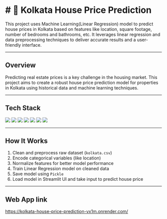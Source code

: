# # 🏡 Kolkata House Price Prediction

This project uses Machine Learning(Linear Regression) model to predict house prices in Kolkata based on features like location, square footage, number of bedrooms and bathrooms, etc. It leverages linear regression and data preprocessing techniques to deliver accurate results and a user-friendly interface.

---

## Overview

Predicting real estate prices is a key challenge in the housing market. This project aims to create a robust house price prediction model for properties in Kolkata using historical data and machine learning techniques.

---

## Tech Stack

<p align="left">
  <img src="https://img.shields.io/badge/Python-3776AB?style=for-the-badge&logo=python&logoColor=white"/>
  <img src="https://img.shields.io/badge/Numpy-013243?style=for-the-badge&logo=numpy&logoColor=white"/>
  <img src="https://img.shields.io/badge/Pandas-150458?style=for-the-badge&logo=pandas&logoColor=white"/>
  <img src="https://img.shields.io/badge/Matplotlib-3776AB?style=for-the-badge&logo=matplotlib&logoColor=white"/>
  <img src="https://img.shields.io/badge/Scikit--Learn-F7931E?style=for-the-badge&logo=scikit-learn&logoColor=white"/>
  <img src="https://img.shields.io/badge/Streamlit-FF4B4B?style=for-the-badge&logo=streamlit&logoColor=white"/>
  <img src="https://img.shields.io/badge/Pickle-333333?style=for-the-badge&logo=python&logoColor=white"/>
</p>

---

##  How It Works

1. Clean and preprocess raw dataset (`kolkata.csv`)
2. Encode categorical variables (like location)
3. Normalize features for better model performance
4. Train Linear Regression model on cleaned data
5. Save model using `Pickle`
6. Load model in Streamlit UI and take input to predict house price

---

## Web App link<br>
https://kolkata-house-price-prediction-vx1m.onrender.com/


